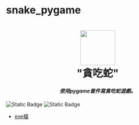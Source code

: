 ﻿# snake_pygame
<div align="center">
  <h1 align="center">
    <img src="snake2.ico" width="96"/>
    <br/>
    "貪吃蛇"
  </h1> 
<h4><i>使用pygame套件寫貪吃蛇遊戲。</i></h4>
</div>

![Static Badge](https://img.shields.io/badge/python-v3.9.7-green?label=python)
![Static Badge](https://img.shields.io/badge/poetry-grey)

* [exe檔](D:\Pygame-snake\dist\snake.exe)

